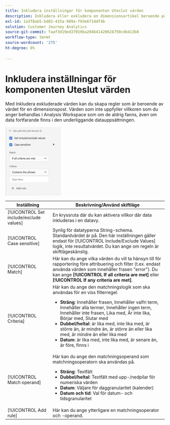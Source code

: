 ```yaml
---
title: Inkludera inställningar för komponenten Uteslut värden
description: Inkludera eller exkludera en dimensionsartikel beroende på dess värde.
exl-id: 1a3f8ab5-bd82-415a-989a-f93e6714df4b
solution: Customer Journey Analytics
source-git-commit: faaf3d19ed37019ba284b41420628750cdb413b8
workflow-type: tm+mt
source-wordcount: '275'
ht-degree: 0%

---
```


# Inkludera inställningar för komponenten Uteslut värden

Med Inkludera exkluderade värden kan du skapa regler som är beroende av värdet för en dimensionspost. Värden som inte uppfyller villkoren som du anger behandlas i Analysis Workspace som om de aldrig fanns, även om data fortfarande finns i den underliggande datauppsättningen.

![Inkludera exkludering](../assets/include-exclude.png)

| Inställning | Beskrivning/Använd skiftläge |
| --- | --- |
| [!UICONTROL Set include/exclude values] | En kryssruta där du kan aktivera villkor där data inkluderas i en datavy. |
| [!UICONTROL Case sensitive] | Synlig för datatyperna String-schema. Standardvärdet är på. Den här inställningen gäller endast för [!UICONTROL Include/Exclude Values] logik, inte resultatvärdet. Du kan ange om regeln är skiftlägeskänslig. |
| [!UICONTROL Match] | Här kan du ange vilka värden du vill ta hänsyn till för rapportering före attribuering och filter (t.ex. endast använda värden som innehåller frasen &quot;error&quot;). Du kan ange **[!UICONTROL If all criteria are met]** eller **[!UICONTROL If any criteria are met]**. |
| [!UICONTROL Criteria] | Här kan du ange den matchningslogik som ska användas för en viss filterregel.<ul><li>**Sträng**: Innehåller frasen, Innehåller valfri term, Innehåller alla termer, Innehåller ingen term, Innehåller inte frasen, Lika med, Är inte lika, Börjar med, Slutar med</li><li>**Dubbel/heltal**: är lika med, inte lika med, är större än, är mindre än, är större än eller lika med, är mindre än eller lika med</li><li>**Datum**: är lika med, inte lika med, är senare än, är före, finns i</li></ul> |
| [!UICONTROL Match operand] | Här kan du ange den matchningsoperand som matchningsoperatorn ska användas på.<ul><li>**Sträng**: Textfält</li><li>**Dubbel/heltal**: Textfält med upp-/nedpilar för numeriska värden</li><li>**Datum**: Väljare för daggranularitet (kalender)</li><li>**Datum och tid**: Val för datum- och tidsgranularitet</li></ul> |
| [!UICONTROL Add rule] | Här kan du ange ytterligare en matchningsoperator och -operand. |
